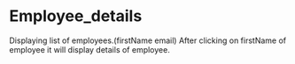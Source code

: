 # Employee_details
Displaying list of employees.(firstName email)
After clicking on firstName of employee it will display details of employee.
